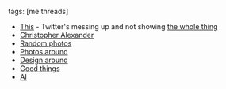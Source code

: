 tags: [me threads]
* [This](https://twitter.com/CaYD4D/status/1160274183491862528) - Twitter's messing up and not showing [the whole thing](https://twitter.com/CaYD4D/status/1163909163531022339)
* [Christopher Alexander](https://twitter.com/CaYD4D/status/1159153732359196672)
* [Random photos](https://twitter.com/CaYD4D/status/1145623748126617601)
* [Photos around](https://twitter.com/CaYD4D/status/1147660911299178497)
* [Design around](https://twitter.com/CaYD4D/status/1127269618018672640)
* [Good things](https://twitter.com/CaYD4D/status/1175348586198048768)
* [AI](https://twitter.com/CaYD4D/status/1202198164373229570)
